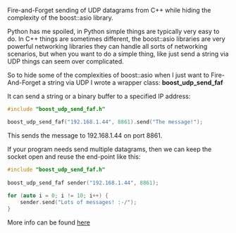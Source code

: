 Fire-and-Forget sending of UDP datagrams from C++ while hiding the complexity of the boost::asio library.

Python has me spoiled, in Python simple things are typically very easy to do. In C++ things are sometimes different, the boost::asio libraries are very powerful networking libraries they can handle all sorts of networking scenarios, but when you want to do a simple thing, like just send a string via UDP things can seem over complicated.

So to hide some of the complexities of boost::asio when I just want to Fire-And-Forget a string via UDP I wrote a wrapper class: **boost_udp_send_faf**

It can send a string or a binary buffer to a specified IP address:

```cpp
#include "boost_udp_send_faf.h"

boost_udp_send_faf("192.168.1.44", 8861).send("The message!");
```
This sends the message to 192.168.1.44 on port 8861.

If your program needs send multiple datagrams, then we can keep the socket open and reuse the end-point like this:

```cpp
#include "boost_udp_send_faf.h"
 
boost_udp_send_faf sender("192.168.1.44", 8861);
	
for (auto i = 0; i != 10; i++) {
    sender.send("Lots of messages! :-/");
}
```

More info can be found [here](https://www.ridgesolutions.ie/index.php/2019/11/15/fire-and-forget-wrapper-for-sending-of-simple-udp-data-using-boostasio-libraries/)
